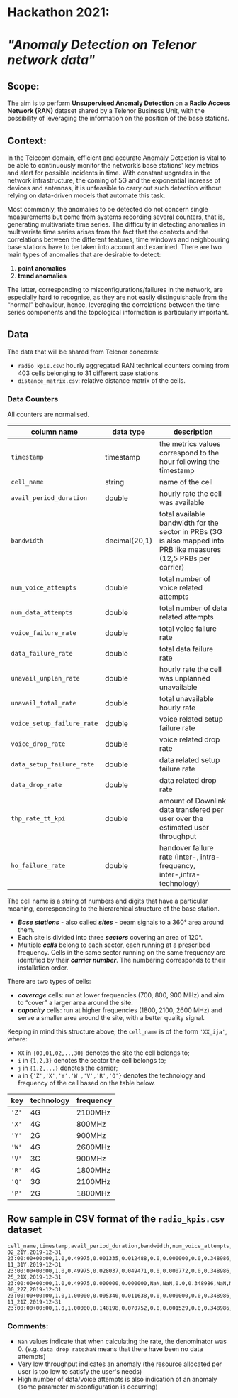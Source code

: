 # Hackathon 2021:
# _"Anomaly Detection on Telenor network data"_

## Scope:
The aim is to perform __Unsupervised Anomaly Detection__ on a __Radio Access Network (RAN)__ dataset shared by a Telenor Business Unit, with  the possibility of leveraging the information on the position of the base stations.


## Context:
In the Telecom domain, efficient and accurate Anomaly  Detection is vital to be able to continuously monitor the network’s base stations’ key metrics and alert for possible incidents in time. With constant upgrades in the network infrastructure, the coming of 5G and the exponential increase of devices and antennas, it is unfeasible to carry out such detection without relying on data-driven models that automate this task.

Most commonly, the anomalies to be detected do not concern single measurements but come from systems recording several counters, that  is, generating multivariate time series. The difficulty in detecting anomalies in multivariate time series arises from the fact that the contexts and the correlations between the different  features, time windows and neighbouring base stations have to be taken into account and examined. 
There are two main types of anomalies that are desirable to detect: 
1) __point anomalies__ 
2) __trend anomalies__ 

The latter, corresponding to misconfigurations/failures in the network, are especially hard to recognise, as they are not easily distinguishable from  the “normal” behaviour, hence, leveraging the correlations between the time series components and the topological information is particularly important.


## Data

The data that will be shared from Telenor concerns:
- `radio_kpis.csv`: hourly aggregated RAN technical counters coming from 403 cells belonging to 31 different base stations
- `distance_matrix.csv`: relative distance matrix of the cells.

### Data Counters

All counters are normalised.

|column name|data type|description|
|-----------|---------|-----------|
|`timestamp`|timestamp|the metrics values correspond to the hour following the timestamp|
|`cell_name`|string|name of the cell|
|`avail_period_duration`|double|hourly rate the cell was available|
|`bandwidth`|decimal(20,1)|total available bandwidth for the sector in PRBs (3G is also mapped into PRB like measures (12,5 PRBs per carrier)|
|`num_voice_attempts`|double|total number of voice related attempts| 
|`num_data_attempts`|double|total number of data related attempts|
|`voice_failure_rate`|double|total voice failure rate|
|`data_failure_rate`|double|total data failure rate|
|`unavail_unplan_rate`|double|hourly rate the cell was unplanned unavailable|
|`unavail_total_rate`|double|total unavailable hourly rate|
|`voice_setup_failure_rate`|double|voice related setup failure rate|
|`voice_drop_rate`|double|voice related drop rate|
|`data_setup_failure_rate`|double|data related setup failure rate|
|`data_drop_rate`|double|data related drop rate|
|`thp_rate_tt_kpi`|double|amount of Downlink data transfered per user over the estimated user throughput|
|`ho_failure_rate`|double|handover failure rate (inter-, intra- frequency, inter-,intra-technology)|

The cell name is a string of numbers and digits that have a particular meaning, corresponding to the hierarchical structure of the base station.
- **_Base stations_** - also called **_sites_** -  beam signals to a 360° area around them.
- Each site is divided into three **_sectors_** covering an area of 120°.
- Multiple **_cells_** belong to each sector, each running at a prescribed frequency. Cells in the  same sector running on the same frequency are identified by their **_carrier number_**.  The numbering corresponds  to their installation order.

There are two types of cells:
  * **_coverage_** cells: run at lower frequencies (700, 800, 900 MHz) and aim  to “cover” a larger area around the site.
  * **_capacity_** cells: run at higher frequencies (1800, 2100,  2600  MHz) and serve a smaller area around the site, with a better quality signal.


Keeping in mind this structure above, the `cell_name` is of the form `'XX_ija'`, where:
* `XX` in `{00,01,02,..,30}` denotes the site the cell belongs to;
* `i` in `{1,2,3}` denotes the sector  the cell belongs to;
* `j` in `{1,2,...}` denotes the carrier;
* `a` in `{'Z','X','Y','W','V','R','Q'}` denotes the technology and frequency of the cell based on the table below.

|key|technology|frequency|
|---|----------|---------|
|`'Z'`|4G|2100MHz|
|`'X'`|4G|800MHz|
|`'Y'`|2G|900MHz|
|`'W'`|4G|2600MHz|
|`'V'`|3G|900MHz|
|`'R'`|4G|1800MHz|
|`'Q'`|3G|2100MHz|
|`'P'`|2G|1800MHz|


## Row sample in CSV format of the `radio_kpis.csv` dataset
```csv
cell_name,timestamp,avail_period_duration,bandwidth,num_voice_attempts,num_data_attempts,voice_failure_rate,data_failure_rate,unavail_unplan_rate,unavail_total_rate,voice_setup_failure_rate,voice_drop_rate,data_setup_failure_rate,data_drop_rate,thp_rate_tt_kpi,ho_failure_rate
02_21Y,2019-12-31 23:00:00+00:00,1.0,0.49975,0.001335,0.012488,0.0,0.000000,0.0,0.348986,0.0,0.0,0.000000,0.000000,0.000098,0.333333
11_31Y,2019-12-31 23:00:00+00:00,1.0,0.49975,0.028037,0.049471,0.0,0.000772,0.0,0.348986,0.0,0.0,0.000373,0.000644,0.000054,0.334979
25_21X,2019-12-31 23:00:00+00:00,1.0,0.49975,0.000000,0.000000,NaN,NaN,0.0,0.348986,NaN,NaN,NaN,NaN,NaN,NaN
00_22Z,2019-12-31 23:00:00+00:00,1.0,1.00000,0.005340,0.011638,0.0,0.000000,0.0,0.348986,0.0,0.0,0.000000,0.000000,0.000084,0.333333
11_21Z,2019-12-31 23:00:00+00:00,1.0,1.00000,0.148198,0.070752,0.0,0.001529,0.0,0.348986,0.0,0.0,0.000261,0.001442,0.000074,0.336182
```
### Comments:
-  `Nan` values indicate that when calculating the rate, the denominator was 0. (e.g. `data drop rate`:`NaN` means that there have been no data attempts)
-  Very low throughput indicates an anomaly (the resource allocated per user is too low to satisfy the user's needs)
-  High number of data/voice attempts is also indication of an anomaly (some parameter misconfiguration is occurring)


